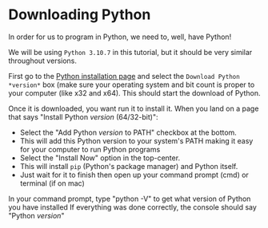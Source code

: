 # Downloading Python
In order for us to program in Python, we need to, well, have Python!

We will be using `Python 3.10.7` in this tutorial, but it should be very similar throughout versions.

First go to the [Python installation page](https://www.python.org) and select the `Download Python *version*` box (make sure your operating system and bit count is proper to your computer (like x32 and x64).
This should start the download of Python.

Once it is downloaded, you want run it to install it.
When you land on a page that says "Install Python *version* (64/32-bit)":
- Select the "Add Python *version* to PATH" checkbox at the bottom.
- This will add this Python version to your system's PATH making it easy for your computer to run Python programs
- Select the "Install Now" option in the top-center.
- This will install `pip` (Python's package manager) and Python itself.
- Just wait for it to finish then open up your command prompt (cmd) or terminal (if on mac)

In your command prompt, type "python -V" to get what version of Python you have installed
If everything was done correctly, the console should say "Python *version*"
